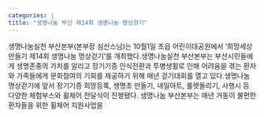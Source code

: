```yaml
---
categories: j
title: "생명나눔 부산 제14회 생명나눔 명상걷기"
---
```

생명나눔실천 부산본부(본부장 심산스님)는 10월1일 초읍 어린이대공원에서 ‘희망세상 만들기 제14회 생명나눔 명상걷기’를 개최했다.생명나눔실천 부산본부는 부산시민들에게 생명존중의 가치를 알리고 장기기증 인식전환과 투병생활로 인해 어려움을 겪는 환자와 가족들에게 문화참여의 기회를 제공하기 위해 매년 걷기대회를 열고 있다.생명나눔 명상걷기에 앞서 장기기증 희망등록, 생명초 만들기, 네일아트, 룰렛돌리기, 사행시 등 다양한 체험부스와 휠체어 전달식이 진행됐다. 생명나눔 부산본부는 매년 거동이 불편한 환자들을 위한 휠체어 지원사업을
